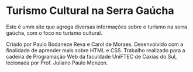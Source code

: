 # Turismo Cultural na Serra Gaúcha
Este é umm site que agrega diversas informações sobre o turismo na serra gaúcha, com o foco no turismo cultural.

Criado por Paulo Bodaneze Reva e Carol de Moraes. Desenvolvido com a finalidade de aprender mais sobre HTML e CSS. Trabalho realizado para a cadeira de Programação Web da faculdade UniFTEC de Caxias do Sul, lecionada por Prof. Juliano Paulo Menzen.
